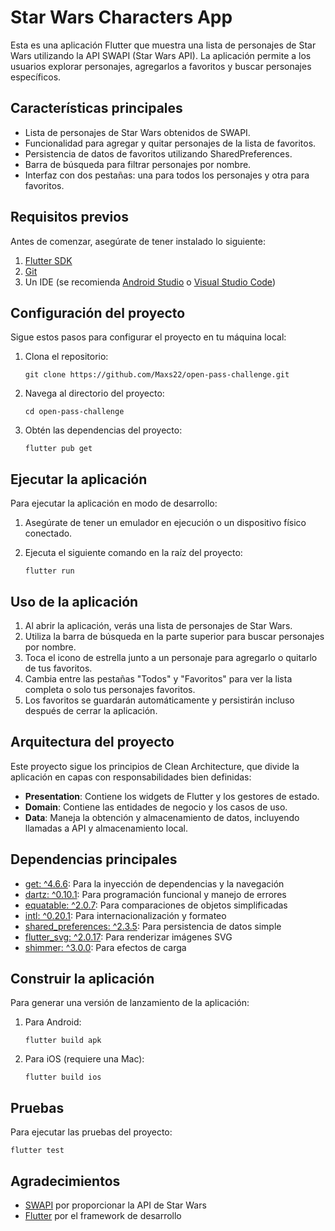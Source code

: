 # Star Wars Characters App

Esta es una aplicación Flutter que muestra una lista de personajes de Star Wars utilizando la API SWAPI (Star Wars API). La aplicación permite a los usuarios explorar personajes, agregarlos a favoritos y buscar personajes específicos.

## Características principales

- Lista de personajes de Star Wars obtenidos de SWAPI.
- Funcionalidad para agregar y quitar personajes de la lista de favoritos.
- Persistencia de datos de favoritos utilizando SharedPreferences.
- Barra de búsqueda para filtrar personajes por nombre.
- Interfaz con dos pestañas: una para todos los personajes y otra para favoritos.

## Requisitos previos

Antes de comenzar, asegúrate de tener instalado lo siguiente:

1. [Flutter SDK](https://flutter.dev/docs/get-started/install)
2. [Git](https://git-scm.com/downloads)
3. Un IDE (se recomienda [Android Studio](https://developer.android.com/studio) o [Visual Studio Code](https://code.visualstudio.com/))

## Configuración del proyecto

Sigue estos pasos para configurar el proyecto en tu máquina local:

1. Clona el repositorio:
   ```
   git clone https://github.com/Maxs22/open-pass-challenge.git
   ```

2. Navega al directorio del proyecto:
   ```
   cd open-pass-challenge
   ```

3. Obtén las dependencias del proyecto:
   ```
   flutter pub get
   ```

## Ejecutar la aplicación

Para ejecutar la aplicación en modo de desarrollo:

1. Asegúrate de tener un emulador en ejecución o un dispositivo físico conectado.

2. Ejecuta el siguiente comando en la raíz del proyecto:
   ```
   flutter run
   ```

## Uso de la aplicación

1. Al abrir la aplicación, verás una lista de personajes de Star Wars.
2. Utiliza la barra de búsqueda en la parte superior para buscar personajes por nombre.
3. Toca el icono de estrella junto a un personaje para agregarlo o quitarlo de tus favoritos.
4. Cambia entre las pestañas "Todos" y "Favoritos" para ver la lista completa o solo tus personajes favoritos.
5. Los favoritos se guardarán automáticamente y persistirán incluso después de cerrar la aplicación.



## Arquitectura del proyecto

Este proyecto sigue los principios de Clean Architecture, que divide la aplicación en capas con responsabilidades bien definidas:

- **Presentation**: Contiene los widgets de Flutter y los gestores de estado.
- **Domain**: Contiene las entidades de negocio y los casos de uso.
- **Data**: Maneja la obtención y almacenamiento de datos, incluyendo llamadas a API y almacenamiento local.

## Dependencias principales

- [get: ^4.6.6](https://pub.dev/packages/get): Para la inyección de dependencias y la navegación
- [dartz: ^0.10.1](https://pub.dev/packages/dartz): Para programación funcional y manejo de errores
- [equatable: ^2.0.7](https://pub.dev/packages/equatable): Para comparaciones de objetos simplificadas
- [intl: ^0.20.1](https://pub.dev/packages/intl): Para internacionalización y formateo
- [shared_preferences: ^2.3.5](https://pub.dev/packages/shared_preferences): Para persistencia de datos simple
- [flutter_svg: ^2.0.17](https://pub.dev/packages/flutter_svg): Para renderizar imágenes SVG
- [shimmer: ^3.0.0](https://pub.dev/packages/shimmer): Para efectos de carga

## Construir la aplicación

Para generar una versión de lanzamiento de la aplicación:

1. Para Android:
   ```
   flutter build apk
   ```

2. Para iOS (requiere una Mac):
   ```
   flutter build ios
   ```

## Pruebas

Para ejecutar las pruebas del proyecto:

```
flutter test
```

## Agradecimientos

- [SWAPI](https://swapi.dev/) por proporcionar la API de Star Wars
- [Flutter](https://flutter.dev/) por el framework de desarrollo